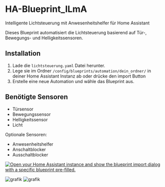 # HA-Blueprint_ILmA
Intelligente Lichtsteuerung mit Anwesenheitshelfer für Home Assistant


Dieses Blueprint automatisiert die Lichtsteuerung basierend auf Tür-, Bewegungs- und Helligkeitssensoren.

## Installation

1. Lade die `lichtsteuerung.yaml` Datei herunter.
2. Lege sie im Ordner `/config/blueprints/automation/dein_ordner/` in deiner Home Assistant Instanz ab oder drücke den import Button
4. Erstelle eine neue Automation und wähle das Blueprint aus.

## Benötigte Sensoren
- Türsensor
- Bewegungssensor
- Helligkeitssensor
- Licht 

Optionale Sensoren:
- Anwesenheitshelfer
- Anschaltblocker
- Ausschaltblocker

[![Open your Home Assistant instance and show the blueprint import dialog with a specific blueprint pre-filled.](https://my.home-assistant.io/badges/blueprint_import.svg)](https://my.home-assistant.io/redirect/blueprint_import/?blueprint_url=https%3A%2F%2Fgithub.com%2FCoketrd%2FHA-Blueprint_ILmA%2Fblob%2Fmain%2FLichtsteuerung.yaml)

![grafik](https://github.com/user-attachments/assets/b830cb7a-6032-4562-bcf8-5f1341cbc7e6)
![grafik](https://github.com/user-attachments/assets/12e81d79-2f4c-4dde-b2dc-6641c93e4b6b)
